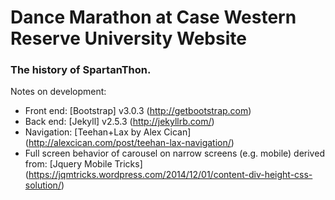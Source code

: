 # Dance Marathon at Case Western Reserve University Website
### The history of SpartanThon.

Notes on development:
* Front end: [Bootstrap] v3.0.3 (http://getbootstrap.com)
* Back end: [Jekyll] v2.5.3 (http://jekyllrb.com/)
* Navigation: [Teehan+Lax by Alex Cican] (http://alexcican.com/post/teehan-lax-navigation/)
* Full screen behavior of carousel on narrow screens (e.g. mobile) derived from: [Jquery Mobile Tricks]
(https://jqmtricks.wordpress.com/2014/12/01/content-div-height-css-solution/)